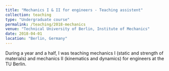```yaml
---
title: "Mechanics I & II for engineers - Teaching assistent"
collection: teaching
type: "Undergraduate course"
permalink: /teaching/2018-mechanics
venue: "Technical University of Berlin, Institute of Mechanics"
date: 2018-04-01
location: "Berlin, Germany"
---
```


During a year and a half, I was teaching mechanics I (static and strength of materials) and mechanics II (kinematics and dynamics) for engineers at the TU Berlin.